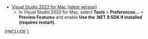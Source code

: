 * [Visual Studio 2022 for Mac (latest version)](https://visualstudio.microsoft.com/vs/mac/)
  * In Visual Studio 2022 for Mac, select **Tools** > **Preferences...** > **Preview Features** and enable **Use the .NET 8 SDK if installed (requires restart)**.

[!INCLUDE [](~/includes/vs-mac-eol.md)]
